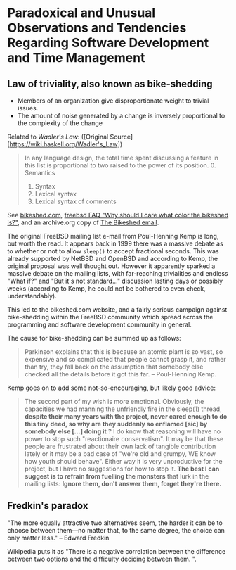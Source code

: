 # Paradoxical and Unusual Observations and Tendencies Regarding Software Development and Time Management

## **Law of triviality**, also known as **bike-shedding**
 - Members of an organization give disproportionate weight to trivial issues. 
 - The amount of noise generated by a change is inversely proportional to the complexity of the change

Related to *Wadler's Law*: ([Original Source][https://wiki.haskell.org/Wadler's_Law])

> In any language design, the total time spent discussing a feature in this list is proportional to two raised to the power of its position.
> 0. Semantics
> 1. Syntax
> 2. Lexical syntax
> 3. Lexical syntax of comments

See [bikeshed.com](http://bikeshed.com/), [freebsd FAQ "Why should I care what color the bikeshed is?"](https://www.freebsd.org/doc/en_US.ISO8859-1/books/faq/misc.html#bikeshed-painting), and an archive.org copy of [The Bikeshed email](https://web.archive.org/web/20190222102122/http://phk.freebsd.dk/sagas/bikeshed.html).  

The original FreeBSD mailing list e-mail from Poul-Henning Kemp is long, but worth the read.  It appears back in 1999 there was a massive debate as to whether or not to allow `sleep()` to accept fractional seconds.  This was already supported by NetBSD and OpenBSD and according to Kemp, the original proposal was well thought out.  However it apparently sparked a massive debate on the mailing lists, with far-reaching trivialities and endless "What if?" and "But it's not standard…" discussion lasting days or possibly weeks (according to Kemp, he could not be bothered to even check, understandably).

This led to the bikeshed.com website, and a fairly serious campaign against bike-shedding within the FreeBSD community which spread across the programming and software development community in general.

The cause for bike-shedding can be summed up as follows:

> Parkinson explains that this is because an atomic plant is so vast, so expensive and so complicated that people cannot grasp it, and rather than try, they fall back on the assumption that somebody else checked all the details before it got this far.  – Poul-Henning Kemp.

Kemp goes on to add some not-so-encouraging, but likely good advice:

> The second part of my wish is more emotional.  Obviously, the capacities we had manning the unfriendly fire in the sleep(1) thread, **despite their many years with the project, never cared enough to do this tiny deed, so why are they suddenly so enflamed [sic] by somebody else [...] doing it** ?
> I do know that reasoning will have no power to stop such "reactionaire conservatism".  It may be that these people are frustrated about their own lack of tangible contribution lately or it may be a bad case of "we're old and grumpy, WE know how youth should behave".
> Either way it is very unproductive for the project, but I have no suggestions for how to stop it.  **The best I can suggest is to refrain from fuelling the monsters** that lurk in the mailing lists:  **Ignore them, don't answer them, forget they're there.**

## Fredkin's paradox

"The more equally attractive two alternatives seem, the harder it can be to choose between them—no matter that, to the same degree, the choice can only matter less." – Edward Fredkin

Wikipedia puts it as "There is a negative correlation between the difference between two options and the difficulty deciding between them. ".